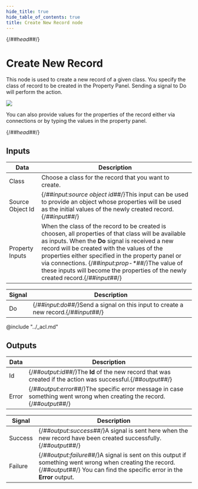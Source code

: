 ```yaml
---
hide_title: true
hide_table_of_contents: true
title: Create New Record node
---
```


{/*##head##*/}

# Create New Record

This node is used to create a new record of a given class. You specify the class of record to be created in the Property Panel. Sending a <span className="ndl-signal">signal</span> to <span className="ndl-signal">Do</span> will perform the action.

<div className="ndl-image-with-background l">

![](/nodes/data/cloud-data/create-new-record/create-new-record.png)

</div>

You can also provide values for the properties of the record either via connections or by typing the values in the property panel.

{/*##head##*/}

## Inputs

| Data                                              | Description                                                                                                                                                                                                                                                                                                                                                                                   |
| ------------------------------------------------- | --------------------------------------------------------------------------------------------------------------------------------------------------------------------------------------------------------------------------------------------------------------------------------------------------------------------------------------------------------------------------------------------- |
| <span className="ndl-data">Class</span>           | Choose a class for the record that you want to create.                                                                                                                                                                                                                                                                                                                                        |
| <span className="ndl-data">Source Object Id</span>           | {/*##input:source object id##*/}This input can be used to provide an object whose properties will be used as the initial values of the newly created record.     {/*##input##*/}                                                                                                                                                                                                                                                                                                                                 |
| <span className="ndl-data">Property Inputs</span> | When the class of the record to be created is choosen, all properties of that class will be available as inputs. When the **Do** signal is received a new record will be created with the values of the properties either specified in the property panel or via connections. {/*##input:prop-\*##*/}The value of these inputs will become the properties of the newly created record.{/*##input##*/} |

| Signal                                 | Description                                                                  |
| -------------------------------------- | ---------------------------------------------------------------------------- |
| <span className="ndl-signal">Do</span> | {/*##input:do##*/}Send a signal on this input to create a new record.{/*##input##*/} |

@include "../_acl.md"

## Outputs

| Data                                    | Description                                                                                                     |
| --------------------------------------- | --------------------------------------------------------------------------------------------------------------- |
| <span className="ndl-data">Id</span>    | {/*##output:id##*/}The **Id** of the new record that was created if the action was successful.{/*##output##*/}          |
| <span className="ndl-data">Error</span> | {/*##output:error##*/}The specific error message in case something went wrong when creating the record.{/*##output##*/} |

| Signal                                      | Description                                                                                                                                                                |
| ------------------------------------------- | -------------------------------------------------------------------------------------------------------------------------------------------------------------------------- |
| <span className="ndl-signal">Success</span> | {/*##output:success##*/}A signal is sent here when the new record have been created successfully.{/*##output##*/}                                                                  |
| <span className="ndl-signal">Failure</span> | {/*##output:failure##*/}A signal is sent on this output if something went wrong when creating the record.{/*##output##*/} You can find the specific error in the **Error** output. |
